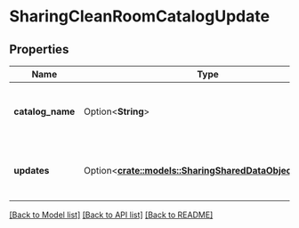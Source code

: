 # SharingCleanRoomCatalogUpdate

## Properties

Name | Type | Description | Notes
------------ | ------------- | ------------- | -------------
**catalog_name** | Option<**String**> | The name of the catalog to update assets. | [optional]
**updates** | Option<[**crate::models::SharingSharedDataObjectUpdate**](SharingSharedDataObjectUpdate.md)> | The updates to the assets in the catalog. | [optional]

[[Back to Model list]](../README.md#documentation-for-models) [[Back to API list]](../README.md#documentation-for-api-endpoints) [[Back to README]](../README.md)


